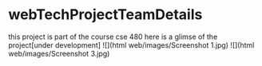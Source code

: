 # webTechProjectTeamDetails

this project is part of the course cse 480
here is a glimse of the project[under development]
![](html web/images/Screenshot 1.jpg)
![](html web/images/Screenshot 3.jpg)
